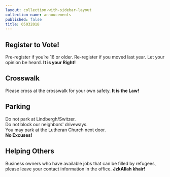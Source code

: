 ```yaml
---
layout: collection-with-sidebar-layout
collection-name: annoucements
published: false
title: 05032018
---
```

## Register to Vote! 
Pre-register if you’re 16 or older. Re-register if you moved last year. Let your opinion be heard. **It is your Right!**

## Crosswalk
Please cross at the crosswalk for your own safety. **It is the Law!**

## Parking
Do not park at Lindbergh/Switzer.  
Do not block our neighbors' driveways.  
You may park at the Lutheran Church next door.  
**No Excuses!**

## Helping Others
Business owners who have available jobs that can be filled by refugees, please leave your contact information in the office. **JzkAllah khair!**
